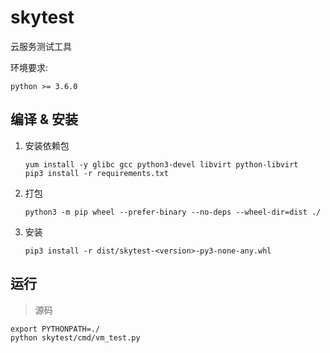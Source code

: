 # skytest
云服务测试工具

环境要求:
```
python >= 3.6.0
```

## 编译 & 安装

1. 安装依赖包
    ```
    yum install -y glibc gcc python3-devel libvirt python-libvirt
    pip3 install -r requirements.txt
    ```
2. 打包
    ```
    python3 -m pip wheel --prefer-binary --no-deps --wheel-dir=dist ./
    ```

3. 安装
    ```
    pip3 install -r dist/skytest-<version>-py3-none-any.whl
    ```

## 运行

> 源码

```
export PYTHONPATH=./
python skytest/cmd/vm_test.py
```
